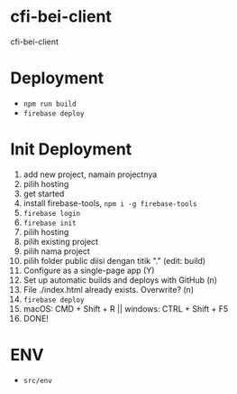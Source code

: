 # cfi-bei-client
cfi-bei-client

# Deployment
- `npm run build`
- `firebase deploy`

# Init Deployment
1. add new project, namain projectnya
2. pilih hosting
3. get started
4. install firebase-tools, `npm i -g firebase-tools`
5. `firebase login`
6. `firebase init`
7. pilih hosting
8. pilih existing project
9. pilih nama project
10. pilih folder public diisi dengan titik "." (edit: build)
11. Configure as a single-page app (Y)
12. Set up automatic builds and deploys with GitHub (n)
13. File ./index.html already exists. Overwrite? (n)
14. `firebase deploy`
15. macOS: CMD + Shift + R || windows: CTRL + Shift + F5
16. DONE!

# ENV
- `src/env`
